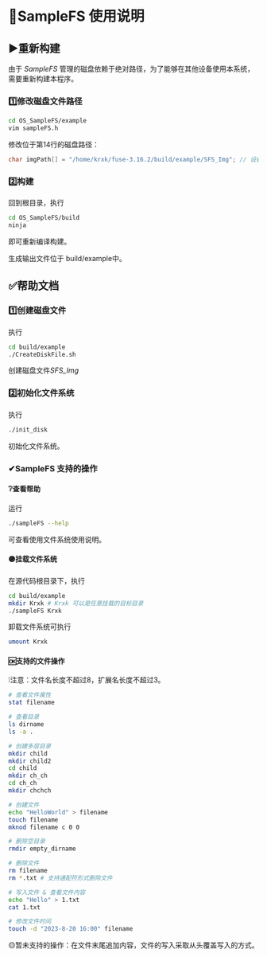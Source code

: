 # 🎉SampleFS 使用说明

## ▶重新构建

由于 *SampleFS* 管理的磁盘依赖于绝对路径，为了能够在其他设备使用本系统，需要重新构建本程序。

### 1️⃣修改磁盘文件路径

```sh
cd OS_SampleFS/example
vim sampleFS.h
```

修改位于第14行的磁盘路径：

```c
char imgPath[] = "/home/krxk/fuse-3.16.2/build/example/SFS_Img"; // 设备载体
```

### 2️⃣构建

回到根目录，执行

```sh
cd OS_SampleFS/build
ninja
```

即可重新编译构建。

生成输出文件位于 build/example中。

## ✅帮助文档

### 1️⃣创建磁盘文件

执行

```sh
cd build/example
./CreateDiskFile.sh
```

创建磁盘文件*SFS_Img*

### 2️⃣初始化文件系统

执行

```sh
./init_disk
```

初始化文件系统。

### ✔SampleFS 支持的操作

#### ❔查看帮助

运行

```sh
./sampleFS --help
```

可查看使用文件系统使用说明。

#### 🟣挂载文件系统

在源代码根目录下，执行

```sh
cd build/example
mkdir Krxk # Krxk 可以是任意挂载的目标目录
./sampleFS Krxk
```

卸载文件系统可执行

```sh
umount Krxk
```

#### 🆗支持的文件操作

❕注意：文件名长度不超过8，扩展名长度不超过3。

```sh
# 查看文件属性
stat filename

# 查看目录
ls dirname
ls -a .

# 创建多层目录
mkdir child
mkdir child2
cd child
mkdir ch_ch
cd ch_ch
mkdir chchch

# 创建文件
echo "HelloWorld" > filename
touch filename
mknod filename c 0 0

# 删除空目录
rmdir empty_dirname

# 删除文件
rm filename
rm *.txt # 支持通配符形式删除文件

# 写入文件 & 查看文件内容
echo "Hello" > 1.txt
cat 1.txt

# 修改文件时间
touch -d "2023-8-20 16:00" filename
```

🟡暂未支持的操作：在文件末尾追加内容，文件的写入采取从头覆盖写入的方式。